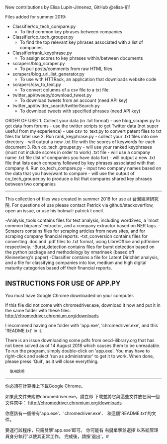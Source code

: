 ﻿New contributions by Elisa Lupin-Jimenez, GitHub @elisa-lj11

Files added for summer 2019:
- Classifier/co_tech_compare.py
	- To find common key phrases between companies
- Classifier/co_tech_grouper.py
	- To find the top relevant key phrases associated with a list of companies
- Classifier/rank_keyphrase.py
	- To assign scores to key phrases within/between documents
- scrapers/blog_scraper.py
	- To pull posts/comments from raw HTML files
- scrapers/blog_url_list_generator.py
	- To use with HTTRack, an application that downloads website code
- scrapers/csv_to_text.py
	- To convert columns of a csv file to a txt file
- twitter_api/tweepy/download_tweet.py
	- To download tweets from an account (need API key)
- twitter_api/twitter_search/twitterSearch.py
	- To download tweets with specified phrases (need API key)

ORDER OF USE:
	1. Collect your data (in .txt format)
		- use blog_scraper.py to get data from forums
		- use the twitter scripts to get Twitter data (not super useful from my experience)
		- use csv_to_text.py to convert patent files to txt files for later use
	2. Run rank_keyphrase.py
		- collect your .txt files into one directory
		- will output a new .txt file with the scores of keywords for each document
	3. Run co_tech_grouper.py
		- will use your ranked keyphrases (must not include scores in order to work) .txt file
		- will use a company name .txt file (list of companies you have data for)
		- will output a new .txt file that lists each company followed by key phrases associated with that company
	4. Run co_tech_compare.py
		- input two company names based on the data that you have/want to compare
		- will use the output of co_tech_grouper.py to produce a list that compares shared key phrases between two companies

------------------------------
This collection of files was created in summer 2018 for use at 台灣經濟研究院. 
For questions of use please contact Patrick via github/stackoverflow, open an issue, or use his hotmail: patrick t oneil.

-Analysis_tools contains files for text analysis, including word2vec, a 'most common bigrams' extractor, and a company extractor based on NER tags.
-Scrapers contains files for scraping articles from news sites, and for scraping company financial reports.
-txt_conversion contains files for converting .doc and .pdf files to .txt format, using LibreOffice and pdfminer respectively.
-Burst_detection contains files for burst detection based on the python package and methodology by nmarinsek (based off Kleinenberg's paper)
-Classifier contains a file for Latent Dirichlet analysis, and a file for classifying companies into low, medium and high digital maturity categories based off their financial reports.




INSTRUCTIONS FOR USE OF APP.PY
------------------------------

You must have Google Chrome downloaded on your computer.

If this file did not come with chromedriver.exe, download it now
and put it in the same folder with these files:
http://chromedriver.chromium.org/downloads

I recommend having one folder with 'app.exe', 'chromedriver.exe', 
and this 'README.txt' in it.

There is an issue downloading some pdfs from oecd-ilibrary.org that has
not been solved as of 14 August 2018 which causes them to be unreadable.
To run the program, simply double-click on 'app.exe'. You may have
to right-click and select 'run as administrator' to get it to work.
When done, please press 'Quit', as it will close everything.


      使用說明
-------------------

你必須在計算機上下載Google Chrome。

如果此文件未附帶chromedriver.exe，請立即
下載並將它與這些文件放在同一個文件夾中：
http://chromedriver.chromium.org/downloads

你應該有一個帶有'app.exe'、'chromedriver.exe'、
和這個'README.txt'的文件。

要運行該程序，只需雙擊'app.exe'即可。 你可能有
右鍵單擊並選擇'以系統管理員身分執行'以使其正常工作。
完成後，請按'退出'。#